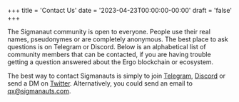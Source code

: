 +++
title = 'Contact Us'
date = '2023-04-23T00:00:00-00:00'
draft = 'false'
+++

The Sigmanaut community is open to everyone. People use their real names, pseudonymes or are completely anonymous. The best place to ask questions is on Telegram or Discord. Below is an alphabetical list of community members that can be contacted, if you are having trouble getting a question answered about the Ergo blockchain or ecosystem.


The best way to contact Sigmanauts is simply to join [Telegram](https://t.me/Ergo_Chats), [Discord](https://discord.com/invite/ergo-platform-668903786361651200) or send a DM on [Twitter](https://twitter.com/sigmanauts). Alternatively, you could send an email to [qx@sigmanauts.com](mailto:qx@sigmanauts.com).
